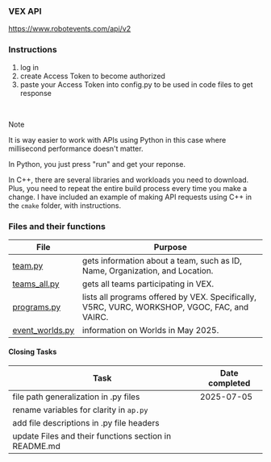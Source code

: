 ### VEX API
https://www.robotevents.com/api/v2


### Instructions
1. log in
2. create Access Token to become authorized
3. paste your Access Token into config.py to be used in code files to get response

<br>

> [!Note]
> It is way easier to work with APIs using Python in this case where millisecond performance doesn't matter.
>
> In Python, you just press "run" and get your reponse.
>
> In C++, there are several libraries and workloads you need to download. Plus, you need to repeat the entire build process every time you make a change.
> I have included an example of making API requests using C++ in the `cmake` folder, with instructions.
> 


### Files and their functions
| File | Purpose |
|------|---------|
| [team.py](./Python/team.py) | gets information about a team, such as ID, Name, Organization, and Location. |
| [teams_all.py](./Python/teams_all.py) | gets all teams participating in VEX. |
| [programs.py](./Python/programs.py) | lists all programs offered by VEX. Specifically, V5RC, VURC, WORKSHOP, VGOC, FAC, and VAIRC. |
| [event_worlds.py](./Python/25-Worlds-Dallas/event_worlds.py) | information on Worlds in May 2025. | 


#### Closing Tasks
| Task | Date completed |
| ----- | ------------- |
| file path generalization in .py files | 2025-07-05 |
| rename variables for clarity in `ap.py` | |
| add file descriptions in .py file headers | | 
| update Files and their functions section in README.md | | 
